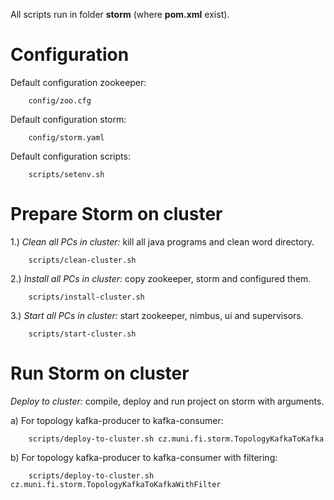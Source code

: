 All scripts run in folder <b>storm</b> (where <b>pom.xml</b> exist).

Configuration
============================

Default configuration zookeeper:

        config/zoo.cfg

Default configuration storm:

        config/storm.yaml

Default configuration scripts:

        scripts/setenv.sh


Prepare Storm on cluster
============================

1.) <i>Clean all PCs in cluster:</i> kill all java programs and clean word directory.

        scripts/clean-cluster.sh

2.) <i>Install all PCs in cluster:</i> copy zookeeper, storm and configured them.

        scripts/install-cluster.sh

3.) <i>Start all PCs in cluster:</i> start zookeeper, nimbus, ui and supervisors.

        scripts/start-cluster.sh

Run Storm on cluster
============================

<i>Deploy to cluster:</i> compile, deploy and run project on storm with arguments.

a) For topology kafka-producer to kafka-consumer:

        scripts/deploy-to-cluster.sh cz.muni.fi.storm.TopologyKafkaToKafka

b) For topology kafka-producer to kafka-consumer with filtering:

        scripts/deploy-to-cluster.sh cz.muni.fi.storm.TopologyKafkaToKafkaWithFilter
